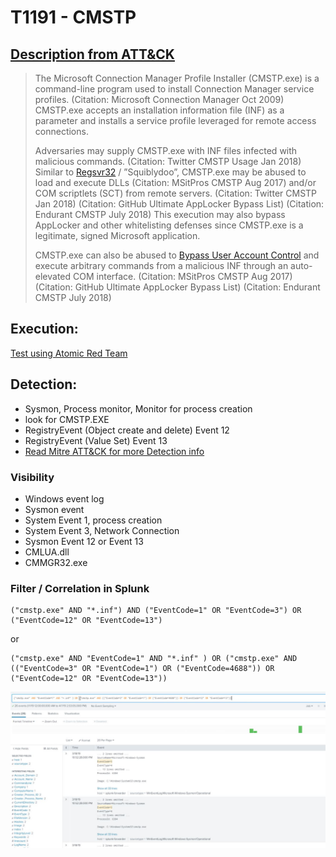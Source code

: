 # T1191 - CMSTP
## [Description from ATT&CK](https://attack.mitre.org/wiki/Technique/T1191)
<blockquote>The Microsoft Connection Manager Profile Installer (CMSTP.exe) is a command-line program used to install Connection Manager service profiles. (Citation: Microsoft Connection Manager Oct 2009) CMSTP.exe accepts an installation information file (INF) as a parameter and installs a service profile leveraged for remote access connections.

Adversaries may supply CMSTP.exe with INF files infected with malicious commands. (Citation: Twitter CMSTP Usage Jan 2018) Similar to [Regsvr32](https://attack.mitre.org/techniques/T1117) / ”Squiblydoo”, CMSTP.exe may be abused to load and execute DLLs (Citation: MSitPros CMSTP Aug 2017)  and/or COM scriptlets (SCT) from remote servers. (Citation: Twitter CMSTP Jan 2018) (Citation: GitHub Ultimate AppLocker Bypass List) (Citation: Endurant CMSTP July 2018) This execution may also bypass AppLocker and other whitelisting defenses since CMSTP.exe is a legitimate, signed Microsoft application.

CMSTP.exe can also be abused to [Bypass User Account Control](https://attack.mitre.org/techniques/T1088) and execute arbitrary commands from a malicious INF through an auto-elevated COM interface. (Citation: MSitPros CMSTP Aug 2017) (Citation: GitHub Ultimate AppLocker Bypass List) (Citation: Endurant CMSTP July 2018)</blockquote>

## Execution:
[Test using Atomic Red Team](https://github.com/redcanaryco/atomic-red-team/blob/master/atomics/T1191/T1191.md)

## Detection:
* Sysmon, Process monitor, Monitor for process creation
* look for CMSTP.EXE
* RegistryEvent (Object create and delete) Event 12
* RegistryEvent (Value Set) Event 13
* [Read Mitre ATT&CK for more Detection info](https://attack.mitre.org/wiki/Technique/T1191)



### Visibility
* Windows event log
* Sysmon event
* System Event 1, process creation
* System Event 3, Network Connection
* Sysmon Event 12 or Event 13
* CMLUA.dll 
* CMMGR32.exe

### Filter / Correlation in Splunk

```
("cmstp.exe" AND "*.inf") AND ("EventCode=1" OR "EventCode=3") OR ("EventCode=12" OR "EventCode=13") 
```
or

```
("cmstp.exe" AND "EventCode=1" AND "*.inf" ) OR ("cmstp.exe" AND (("EventCode=3" OR "EventCode=1") OR ("EventCode=4688")) OR ("EventCode=12" OR "EventCode=13"))
```
![Splunk Detection](https://github.com/avaplex/dpi911/blob/master/images/T1191.JPG)
